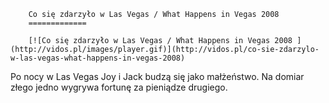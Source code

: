 
        Co się zdarzyło w Las Vegas / What Happens in Vegas 2008 
        =============
        
        [![Co się zdarzyło w Las Vegas / What Happens in Vegas 2008 ](http://vidos.pl/images/player.gif)](http://vidos.pl/co-sie-zdarzylo-w-las-vegas-what-happens-in-vegas-2008)
        
        
 Po nocy w Las Vegas Joy i Jack budzą się jako małżeństwo. Na domiar złego jedno wygrywa fortunę za pieniądze drugiego.
    